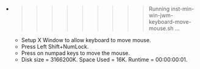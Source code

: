 * >>>>>>>>> Running inst-min-win-jwm-keyboard-move-mouse.sh ...
  * Setup X Window to allow keyboard to move mouse.
  * Press Left Shift+NumLock.
  * Press on numpad keys to move the mouse.
  * Disk size = 3166200K. Space Used = 16K. Runtime = 00:00:00:01.
